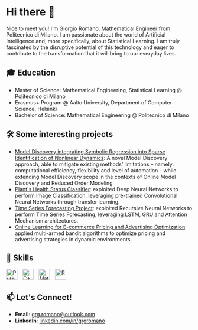 # Hi there 👋

Nice to meet you! I'm Giorgio Romano, Mathematical Engineer from Politecnico di Milano. I am passionate about the world of Artificial Intelligence and, more specifically, about Statistical Learning. I am truly fascinated by the disruptive potential of this technology and eager to contribute to the transformation that it will bring to our everyday lives.

## 🎓 Education
- Master of Science: Mathematical Engineering, Statistical Learning @ Politecnico di Milano
- Erasmus+ Program @ Aalto University, Department of Computer Science, Helsinki
- Bachelor of Science: Mathematical Engineering @ Politecnico di Milano

## 🛠️ Some interesting projects
- [Model Discovery integrating Symbolic Regression into Sparse Identification of Nonlinear Dynamics](https://github.com/grgromano/MD-Loop): A novel Model Discovery approach, able to mitigate existing methods’ limitations – namely: computational efficiency, flexibility and level of automation – while extending Model Discovery scope in the contexts of Online Model Discovery and Reduced Order Modeling
- [Plant's Health Status Classifier](https://github.com/grgromano/image-classifier): exploited Deep Neural Networks to perform Image Classification, leveraging pre-trained Convolutional Neural Networks through transfer learning. 
- [Time Series Forecasting Project](https://github.com/grgromano/timeseries-forecasting): exploited Recursive Neural Networks to perform Time Series Forecasting, leveraging LSTM, GRU and Attention Mechanism architectures.
- [Online Learning for E-commerce Pricing and Advertising Optimization](https://github.com/grgromano/Online-PricingAdvertising): applied multi-armed bandit algorithms to optimize pricing and advertising strategies in dynamic environments.


## 🤹 Skills
<div>
  <img src="https://cdn.jsdelivr.net/gh/devicons/devicon/icons/python/python-original.svg" alt="Python" width="30" height="30" style="margin-right: 10px;"/>
  <img src="https://cdn.jsdelivr.net/gh/devicons/devicon/icons/cplusplus/cplusplus-original.svg" alt="C++" width="30" height="30" style="margin-right: 10px;"/>
  <img src="https://cdn.jsdelivr.net/gh/devicons/devicon/icons/matlab/matlab-original.svg" alt="Matlab" width="30" height="30" style="margin-right: 10px;"/>
  <img src="https://cdn.jsdelivr.net/gh/devicons/devicon/icons/r/r-original.svg" alt="R" width="30" height="30"/>
</div>


## 📫 Let's Connect!
- **Email**: [grg.romano@outlook.com](mailto:grg.romano@outlook.com)  
- **LinkedIn**: [linkedin.com/in/grgromano](https://www.linkedin.com/in/grgromano/)  



<!--
**grgromano/grgromano** is a ✨ _special_ ✨ repository because its `README.md` (this file) appears on your GitHub profile.

Here are some ideas to get you started:

- 🔭 I’m currently working on ...
- 🌱 I’m currently learning ...
- 👯 I’m looking to collaborate on ...
- 🤔 I’m looking for help with ...
- 💬 Ask me about ...
- 📫 How to reach me: ...
- 😄 Pronouns: ...
- ⚡ Fun fact: ...
-->
